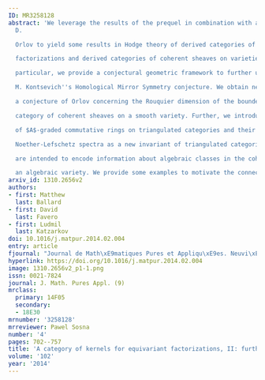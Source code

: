 ```yaml
---
ID: MR3258128
abstract: 'We leverage the results of the prequel in combination with a theorem of
  D.

  Orlov to yield some results in Hodge theory of derived categories of

  factorizations and derived categories of coherent sheaves on varieties. In

  particular, we provide a conjectural geometric framework to further understand

  M. Kontsevich''s Homological Mirror Symmetry conjecture. We obtain new cases of

  a conjecture of Orlov concerning the Rouquier dimension of the bounded derived

  category of coherent sheaves on a smooth variety. Further, we introduce actions

  of $A$-graded commutative rings on triangulated categories and their associated

  Noether-Lefschetz spectra as a new invariant of triangulated categories. They

  are intended to encode information about algebraic classes in the cohomology of

  an algebraic variety. We provide some examples to motivate the connection.'
arxiv_id: 1310.2656v2
authors:
- first: Matthew
  last: Ballard
- first: David
  last: Favero
- first: Ludmil
  last: Katzarkov
doi: 10.1016/j.matpur.2014.02.004
entry: article
fjournal: "Journal de Math\xE9matiques Pures et Appliqu\xE9es. Neuvi\xE8me S\xE9rie"
hyperlink: https://doi.org/10.1016/j.matpur.2014.02.004
image: 1310.2656v2_p1-1.png
issn: 0021-7824
journal: J. Math. Pures Appl. (9)
mrclass:
  primary: 14F05
  secondary:
  - 18E30
mrnumber: '3258128'
mrreviewer: Pawel Sosna
number: '4'
pages: 702--757
title: 'A category of kernels for equivariant factorizations, II: further implications'
volume: '102'
year: '2014'
---
```

